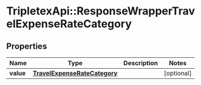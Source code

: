 # TripletexApi::ResponseWrapperTravelExpenseRateCategory

## Properties
Name | Type | Description | Notes
------------ | ------------- | ------------- | -------------
**value** | [**TravelExpenseRateCategory**](TravelExpenseRateCategory.md) |  | [optional] 


